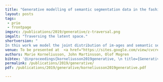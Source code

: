 ```yaml
---
title: "Generative modelling of semantic segmentation data in the fashion domain"
layout: posts
tags:
 - prio
 - frontpage
imgsrc: /publications/2019/generative/z-traversal.png
imgalt: "Traversing the latent space."
shortversion: "
In this work we model the joint distribution of im-ages and semantic segmentation maps, using generative adversarial networks (GANs). In particularwe propose a new network architecture that extendson the Style GAN architecture."
venue: To be presented at  <a href="https://sites.google.com/view/cvcreative/home">Second Workshop on Computer Vision for Fashion, Art and Design at ICCV 2019</a>.
authors: Marie Korneliusson, John Martinsson, Olof Mogren
bibtex: '@inproceedings{korneliusson2019generative, \n title={Generative modelling of semantic segmentation data in the fashion domain}, \n author={Marie Korneliusson and John Martinsson and Olof Mogren}, \n booktitle={Proceedings of Second Workshop on Computer Vision for Fashion, Art and Design at ICCV 2019}, \n year={2019}}'
permalink: /publications/2019/generative/
pdf: /publications/2019/generative/korneliusson2019generative.pdf

---
```

